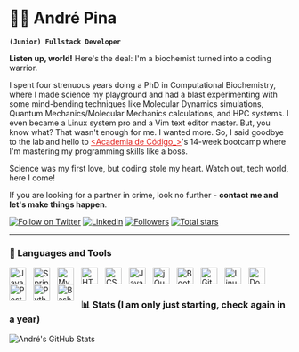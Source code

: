 # 👨‍🔬 André Pina

**`(Junior) Fullstack Developer`**

**Listen up, world!** Here's the deal: I'm a biochemist turned into a coding warrior.

I spent four strenuous years doing a PhD in Computational Biochemistry, where I made science my playground and had a blast experimenting with some mind-bending techniques like Molecular Dynamics simulations, Quantum Mechanics/Molecular Mechanics calculations, and HPC systems. I even became a Linux system pro and a Vim text editor master. But, you know what? That wasn't enough for me. I wanted more. So, I said goodbye to the lab and hello to <a href="https://www.academiadecodigo.org/" style="color:#E31D19;"><Academia de Código_></a>'s 14-week bootcamp where I'm mastering my programming skills like a boss. 

Science was my first love, but coding stole my heart. Watch out, tech world, here I come!

If you are looking for a partner in crime, look no further - **contact me and let's make things happen**.

   <p align="left">
      <a href="https://twitter.com/intent/follow?original_referer=https%3A%2F%2Fgithub.com%2Fandrefpina&screen_name=andrefpina">
         <img alt="Follow on Twitter" title="Follow on Twitter" src="https://img.shields.io/badge/-Twitter-1D9BF0?style=for-the-badge&logo=twitter&logoColor=white"/></a> 
      <a href="https://www.linkedin.com/in/andrefpina/">
         <img alt="LinkedIn" title="LinkedIn" src="https://img.shields.io/badge/-LinkedIn-0076b2?style=for-the-badge&logo=linkedin&logoColor=white"/></a> 
      <a href="https://github.com/andrefpina?tab=followers">
         <img alt="Followers" title="Follow me on Github" src="https://custom-icon-badges.demolab.com/github/followers/andrefpina?color=E05D44&labelColor=CE4630&style=for-the-badge&logo=person-add&label=Follow&logoColor=white"/></a>
      <a href="https://github.com/andrefpina?tab=repositories&sort=stargazers">
         <img alt="Total stars" title="Total stars on GitHub" src="https://custom-icon-badges.demolab.com/github/stars/andrefpina?color=E1AD0E&style=for-the-badge&labelColor=C79600&logo=star"/></a>
   </p>

---

### 🧰 Languages and Tools

<img align="left" alt="Java" width="30px" style="padding-right:10px;" src="https://cdn.jsdelivr.net/gh/devicons/devicon/icons/java/java-original.svg"/>
<img align="left" alt="Spring" width="30px" style="padding-right:10px;" src="https://cdn.jsdelivr.net/gh/devicons/devicon/icons/spring/spring-original.svg" />
<img align="left" alt="MySQL" width="30px" style="padding-right:10px;" src="https://cdn.jsdelivr.net/gh/devicons/devicon/icons/mysql/mysql-original.svg" />
<img align="left" alt="HTML" width="30px" style="padding-right:10px;" src="https://cdn.jsdelivr.net/gh/devicons/devicon/icons/html5/html5-plain.svg" />
<img align="left" alt="CSS" width="30px" style="padding-right:10px;" src="https://cdn.jsdelivr.net/gh/devicons/devicon/icons/css3/css3-plain.svg" />
<img align="left" alt="JavaScript" width="30px" style="padding-right:10px;" src="https://cdn.jsdelivr.net/gh/devicons/devicon/icons/javascript/javascript-plain.svg" />
<img align="left" alt="jQuery" width="30px" style="padding-right:10px;" src="https://cdn.jsdelivr.net/gh/devicons/devicon/icons/jquery/jquery-original.svg" />
<img align="left" alt="Bootstrap" width="30px" style="padding-right:10px;" src="https://cdn.jsdelivr.net/gh/devicons/devicon/icons/bootstrap/bootstrap-plain.svg" />
<img align="left" alt="Git" width="30px" style="padding-right:10px;" src="https://cdn.jsdelivr.net/gh/devicons/devicon/icons/git/git-original.svg" />
<img align="left" alt="Linux" width="30px" style="padding-right:10px;" src="https://cdn.jsdelivr.net/gh/devicons/devicon/icons/linux/linux-original.svg" />
<img align="left" alt="Docker" width="30px" style="padding-right:10px;" src="https://cdn.jsdelivr.net/gh/devicons/devicon/icons/docker/docker-plain.svg" />
<img align="left" alt="Postman" width="30px" style="padding-right:10px;" src="https://res.cloudinary.com/postman/image/upload/t_team_logo/v1629869194/team/2893aede23f01bfcbd2319326bc96a6ed0524eba759745ed6d73405a3a8b67a8" />
<img align="left" alt="Python" width="30px" style="padding-right:10px;" src="https://cdn.jsdelivr.net/gh/devicons/devicon/icons/python/python-original.svg" />
<img align="left" alt="Bash" width="30px" style="padding-right:10px;" src="https://upload.wikimedia.org/wikipedia/commons/4/4b/Bash_Logo_Colored.svg" />
<br />

#

### 📊 Stats (I am only just starting, check again in a year)

<img align="left" alt="André's GitHub Stats" src="https://github-readme-stats.vercel.app/api?username=andrefpina&show_icons=true&hide_border=false&title_color=ff652f&icon_color=FFE400&bg_color=09131B&text_color=ffffff&border_color=0c1a25" />

[twitter]: https://twitter.com/andrefpina
[linkedin]: https://linkedin.com/in/andrefpina
